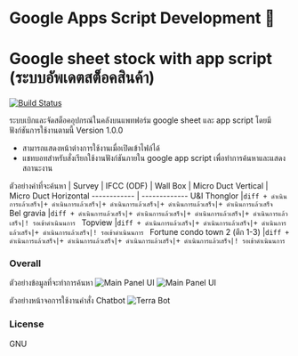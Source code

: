 # Google Apps Script Development 💯

# Google sheet stock with app script (ระบบอัพเดตสต็อคสินค้า)

[![Build Status](https://travis-ci.org/joemccann/dillinger.svg?branch=master)](https://travis-ci.org/joemccann/dillinger)

ระบบเบิกและจัดสต็อคอุปกรณ์ในคลังบนแพทฟอร์ม google sheet และ app script โดยมีฟังก์ชันการใช้งานตามนี้ Version 1.0.0

  - สามารถแสดงหน้าต่างการใช้งานเมื่อเปิดเข้าไฟล์ได้
  - แชทบอทสำหรับสั่งเรียกใช้งานฟังก์ชันภายใน google app script เพื่อทำการค้นหาและแสดงสถานะงาน

ตัวอย่างคำที่จะค้นหา | Survey	| IFCC (ODF) |	Wall Box	| Micro Duct Vertical	| Micro Duct Horizontal
------------ | -------------
U&I Thonglor |```diff + ดำเนินการแล้วเสร็จ|+ ดำเนินการแล้วเสร็จ|+ ดำเนินการแล้วเสร็จ|+ ดำเนินการแล้วเสร็จ|+ ดำเนินการแล้วเสร็จ ```
Bel gravia |```diff + ดำเนินการแล้วเสร็จ|+ ดำเนินการแล้วเสร็จ|+ ดำเนินการแล้วเสร็จ|+ ดำเนินการแล้วเสร็จ|! รอเข้าดำเนินนการ ```
Topview |```diff + ดำเนินการแล้วเสร็จ|+ ดำเนินการแล้วเสร็จ|+ ดำเนินการแล้วเสร็จ|+ ดำเนินการแล้วเสร็จ|! รอเข้าดำเนินนการ ```
Fortune condo town 2 (ตึก 1-3) |```diff + ดำเนินการแล้วเสร็จ|+ ดำเนินการแล้วเสร็จ|+ ดำเนินการแล้วเสร็จ|+ ดำเนินการแล้วเสร็จ|! รอเข้าดำเนินนการ ```


### Overall
ตัวอย่างข้อมูลที่จะทำการค้นหา
![Main Panel UI](https://github.com/ggafiled/googlesheet_appscript_stock_update/blob/master/img/googlesheet_appscript_project_list_01.PNG)
![Main Panel UI](https://github.com/ggafiled/googlesheet_appscript_stock_update/blob/master/img/googlesheet_appscript_project_list_02.PNG)

ตัวอย่างหน้าจอการใช้งานคำสั่ง Chatbot 
![Terra Bot](https://github.com/ggafiled/googlesheet_appscript_stock_update/blob/master/img/terra-bot01.jpg)

### License
GNU